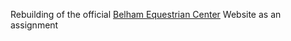 Rebuilding of the official <a href="https://belhamequestriancentre.com/">Belham Equestrian Center</a> Website as an assignment